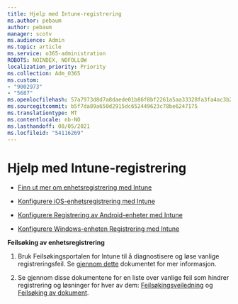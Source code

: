 ```yaml
---
title: Hjelp med Intune-registrering
ms.author: pebaum
author: pebaum
manager: scotv
ms.audience: Admin
ms.topic: article
ms.service: o365-administration
ROBOTS: NOINDEX, NOFOLLOW
localization_priority: Priority
ms.collection: Adm_O365
ms.custom:
- "9002973"
- "5687"
ms.openlocfilehash: 57a7973d8d7a8daede01b86f8bf2261a5aa33328fa3fa4ac3b2e0a8967ee964b
ms.sourcegitcommit: b5f7da89a650d2915dc652449623c78be6247175
ms.translationtype: MT
ms.contentlocale: nb-NO
ms.lasthandoff: 08/05/2021
ms.locfileid: "54116269"
---
```

# <a name="help-with-intune-enrollment"></a>Hjelp med Intune-registrering


- [Finn ut mer om enhetsregistrering med Intune](https://docs.microsoft.com/intune/device-enrollment)

- [Konfigurere iOS-enhetsregistrering med Intune](https://docs.microsoft.com/intune/ios-enroll)

- [Konfigurere Registrering av Android-enheter med Intune](https://docs.microsoft.com/intune/android-enroll)

- [Konfigurere Windows-enheten Registrering med Intune](https://docs.microsoft.com/intune/windows-enroll)

**Feilsøking av enhetsregistrering**

1. Bruk Feilsøkingsportalen for Intune til å diagnostisere og løse vanlige registreringsfeil. Se [gjennom dette](https://docs.microsoft.com/intune/help-desk-operators) dokumentet for mer informasjon.

2. Se gjennom disse dokumentene for en liste over vanlige feil som hindrer registrering og løsninger for hver av dem: [Feilsøkingsveiledning](https://support.microsoft.com/help/4469913/troubleshooting-windows-device-enrollment-problems-in-microsoft-intune) og [Feilsøking av dokument](https://docs.microsoft.com/intune/troubleshoot-device-enrollment-in-intune).
